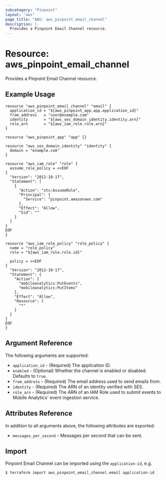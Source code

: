 ```yaml
---
subcategory: "Pinpoint"
layout: "aws"
page_title: "AWS: aws_pinpoint_email_channel"
description: |-
  Provides a Pinpoint Email Channel resource.
---
```


# Resource: aws_pinpoint_email_channel

Provides a Pinpoint Email Channel resource.

## Example Usage

```hcl
resource "aws_pinpoint_email_channel" "email" {
  application_id = "${aws_pinpoint_app.app.application_id}"
  from_address   = "user@example.com"
  identity       = "${aws_ses_domain_identity.identity.arn}"
  role_arn       = "${aws_iam_role.role.arn}"
}

resource "aws_pinpoint_app" "app" {}

resource "aws_ses_domain_identity" "identity" {
  domain = "example.com"
}

resource "aws_iam_role" "role" {
  assume_role_policy = <<EOF
{
  "Version": "2012-10-17",
  "Statement": [
    {
      "Action": "sts:AssumeRole",
      "Principal": {
        "Service": "pinpoint.amazonaws.com"
      },
      "Effect": "Allow",
      "Sid": ""
    }
  ]
}
EOF
}

resource "aws_iam_role_policy" "role_policy" {
  name = "role_policy"
  role = "${aws_iam_role.role.id}"

  policy = <<EOF
{
  "Version": "2012-10-17",
  "Statement": {
    "Action": [
      "mobileanalytics:PutEvents",
      "mobileanalytics:PutItems"
    ],
    "Effect": "Allow",
    "Resource": [
      "*"
    ]
  }
}
EOF
}
```


## Argument Reference

The following arguments are supported:

* `application_id` - (Required) The application ID.
* `enabled` - (Optional) Whether the channel is enabled or disabled. Defaults to `true`.
* `from_address` - (Required) The email address used to send emails from.
* `identity` - (Required) The ARN of an identity verified with SES.
* `role_arn` - (Required) The ARN of an IAM Role used to submit events to Mobile Analytics' event ingestion service.

## Attributes Reference

In addition to all arguments above, the following attributes are exported:

* `messages_per_second` - Messages per second that can be sent.

## Import

Pinpoint Email Channel can be imported using the `application-id`, e.g.

```
$ terraform import aws_pinpoint_email_channel.email application-id
```
